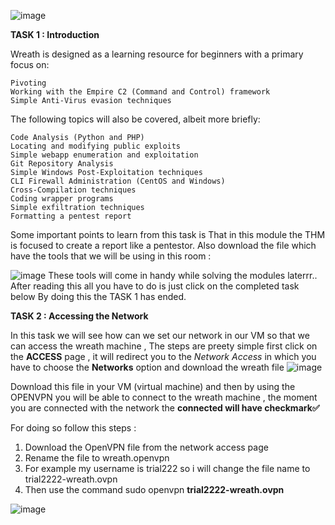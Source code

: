 ![image](https://github.com/Anirudh-Saxena/Wreath-Writeup-THM/assets/73027020/a37ca974-fc30-47eb-8abf-619f34a6cdea)


**TASK 1 : Introduction**

Wreath is designed as a learning resource for beginners with a primary focus on:

    Pivoting
    Working with the Empire C2 (Command and Control) framework
    Simple Anti-Virus evasion techniques

The following topics will also be covered, albeit more briefly:

    Code Analysis (Python and PHP)
    Locating and modifying public exploits
    Simple webapp enumeration and exploitation
    Git Repository Analysis
    Simple Windows Post-Exploitation techniques
    CLI Firewall Administration (CentOS and Windows)
    Cross-Compilation techniques
    Coding wrapper programs
    Simple exfiltration techniques
    Formatting a pentest report
  
Some important points to learn from this task is That in this module the THM is focused to create a report like a pentestor.
Also download the file which have the tools that we will be using in this room :

![image](https://github.com/Anirudh-Saxena/Wreath-Writeup-THM/assets/73027020/7c5952fa-8262-46a8-85e6-9475f57603b9)
These tools will come in handy while solving the modules laterrr..
After reading this all you have to do is just click on the completed task below 
By doing this the TASK 1 has ended.


**TASK 2 : Accessing the Network**

In this task we will see how can we set our network in our VM so that we can access the wreath machine ,
The steps are preety simple first click on the **ACCESS** page , it will redirect you to the _Network Access_ in which you have to choose the **Networks** option and download the wreath file
![image](https://github.com/Anirudh-Saxena/Wreath-Writeup-THM/assets/73027020/e3150d8b-41eb-4f88-9a3b-7c7bdf8f82d8)

Download this file in your VM (virtual machine) and then by using the OPENVPN you will be able to connect to the wreath machine , the moment you are connected with the network the **connected will have checkmark✅**

For doing so follow this steps :

1. Download the OpenVPN file from the network access page
2. Rename the file to <your-usern-name>wreath.openvpn
3. For example my username is trial222 so i will change the file name to trial2222-wreath.ovpn
4. Then use the command sudo openvpn __trial2222-wreath.ovpn__

![image](https://github.com/Anirudh-Saxena/Wreath-Writeup-THM/assets/73027020/f295ea78-a63b-4fb3-9d40-0933250befde)

